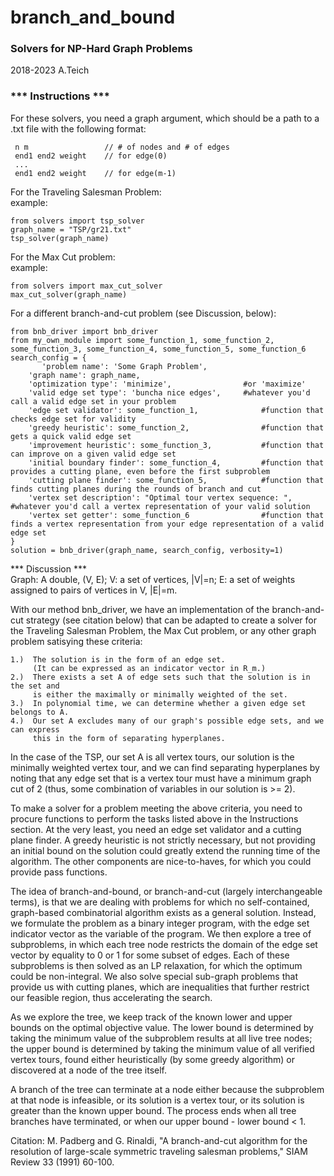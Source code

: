 # branch_and_bound
### Solvers for NP-Hard Graph Problems  
2018-2023 A.Teich

### *** Instructions ***  
For these solvers, you need a graph argument, which should be a path to a .txt file with the following format:

     n m                 // # of nodes and # of edges  
     end1 end2 weight    // for edge(0)  
     ...    
     end1 end2 weight    // for edge(m-1)   
   
For the Traveling Salesman Problem:   
example:   
    
    from solvers import tsp_solver
    graph_name = "TSP/gr21.txt"
    tsp_solver(graph_name)
   
For the Max Cut problem:     
  example:   
    
    from solvers import max_cut_solver
    max_cut_solver(graph_name)
        
For a different branch-and-cut problem (see Discussion, below):   
    
    from bnb_driver import bnb_driver
    from my_own_module import some_function_1, some_function_2, some_function_3, some_function_4, some_function_5, some_function_6 
    search_config = { 
           'problem name': 'Some Graph Problem',
        'graph name': graph_name,
        'optimization type': 'minimize',                #or 'maximize'
        'valid edge set type': 'buncha nice edges',     #whatever you'd call a valid edge set in your problem
        'edge set validator': some_function_1,              #function that checks edge set for validity 
        'greedy heuristic': some_function_2,                #function that gets a quick valid edge set
        'improvement heuristic': some_function_3,           #function that can improve on a given valid edge set
        'initial boundary finder': some_function_4,         #function that provides a cutting plane, even before the first subproblem
        'cutting plane finder': some_function_5,            #function that finds cutting planes during the rounds of branch and cut
        'vertex set description': "Optimal tour vertex sequence: ",     #whatever you'd call a vertex representation of your valid solution
        'vertex set getter': some_function_6                #function that finds a vertex representation from your edge representation of a valid edge set
    }
    solution = bnb_driver(graph_name, search_config, verbosity=1)

*** Discussion ***   
Graph: A double, (V, E); V: a set of vertices, |V|=n; E: a set of weights assigned to pairs of vertices in V, |E|=m.   
   
With our method bnb_driver, we have an implementation of the branch-and-cut strategy (see citation below) that can be adapted to create a solver for the Traveling Salesman Problem, the Max Cut problem, or any other graph problem satisying these criteria:    
   
    1.)  The solution is in the form of an edge set.    
         (It can be expressed as an indicator vector in R_m.)   
    2.)  There exists a set A of edge sets such that the solution is in the set and    
         is either the maximally or minimally weighted of the set.   
    3.)  In polynomial time, we can determine whether a given edge set belongs to A.   
    4.)  Our set A excludes many of our graph's possible edge sets, and we can express    
         this in the form of separating hyperplanes.    

In the case of the TSP, our set A is all vertex tours, our solution is the minimally weighted vertex tour, and we can find separating hyperplanes by noting that any edge set that is a vertex tour must have a minimum graph cut of 2 (thus, some combination of variables in our solution is >= 2).

To make a solver for a problem meeting the above criteria, you need to procure functions to perform the tasks listed above in the Instructions section. At the very least, you need an edge set validator and a cutting plane finder. A greedy heuristic is not strictly necessary, but not providing an initial bound on the solution could greatly extend the running time of the algorithm. The other components are nice-to-haves, for which you could provide pass functions. 

The idea of branch-and-bound, or branch-and-cut (largely interchangeable terms), is that we are dealing with problems for which no self-contained, graph-based combinatorial algorithm exists as a general solution. Instead, we formulate the problem as a binary integer program, with the edge set indicator vector as the variable of the program. We then explore a tree of subproblems, in which each tree node restricts the domain of the edge set vector by equality to 0 or 1 for some subset of edges. Each of these subproblems is then solved as an LP relaxation, for which the optimum could be non-integral. We also solve special sub-graph problems that provide us with cutting planes, which are inequalities that further restrict our feasible region, thus accelerating the search.

As we explore the tree, we keep track of the known lower and upper bounds on the optimal objective value. The lower bound is determined by taking the minimum value of the subproblem results at all live tree nodes; the upper bound is determined by taking the minimum value of all verified vertex tours, found either heuristically (by some greedy algorithm) or discovered at a node of the tree itself.

A branch of the tree can terminate at a node either because the subproblem at that node is infeasible, or its solution is a vertex tour, or its solution is greater than the known upper bound. The process ends when all tree branches have terminated, or when our upper bound - lower bound < 1.

Citation:
 M. Padberg and G. Rinaldi, "A branch-and-cut algorithm for the resolution of large-scale symmetric traveling salesman problems," SIAM Review 33 (1991) 60-100.
 





